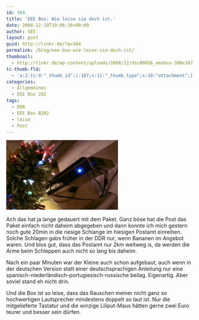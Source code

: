 ```yaml
---
id: 164
title: 'EEE Box: Wie leise sie doch ist.'
date: 2008-12-19T19:06:36+00:00
author: SES
layout: post
guid: http://tinkr.de/?p=164
permalink: /blog/eee-box-wie-leise-sie-doch-ist/
thumbnail:
  - http://tinkr.de/wp-content/uploads/2008/12/dsc00016_eeebox-300x187.jpg
tc-thumb-fld:
  - 'a:2:{s:9:"_thumb_id";i:167;s:11:"_thumb_type";s:10:"attachment";}'
categories:
  - Allgemeines
  - EEE Box 202
tags:
  - DDR
  - EEE Box B202
  - leise
  - Post
---
```

<img loading="lazy"  title="Die Weihnachts-EEE Box" src="/assets/2008/12/dsc00016_eeebox-300x187.jpg" alt="Die Weihnachts-EEE Box"   />

Ach das hat ja lange gedauert mit dem Paket.
Ganz böse hat die Post das Paket einfach nicht daheim abgegeben und dann konnte ich mich gestern noch gute 20min in die riesige Schlange im hiesigen Postamt einreihen. Solche Schlagen gabs früher in der DDR nur, wenn Bananen im Angebot waren. Und blos gut, dass das Postamt nur 2km weitweg is, da werden die Arme beim Schleppen auch nicht so lang bis daheim.

Nach ein paar Minuten war der Kleine auch schon aufgebaut, auch wenn in der deutschen Version statt einer deutschsprachigen Anleitung nur eine spanisch-niederländisch-portugiesisch-russische beilag. Eigenartig. Aber soviel stand eh nicht drin.

Und die Box ist so leise, dass das Rauschen meiner nicht ganz so hochwertigen Lautsprecher mindestens doppelt so laut ist. Nur die mitgelieferte Tastatur und die winzige Liliput-Maus hätten gerne zwei Euro teurer und besser sein dürfen.
